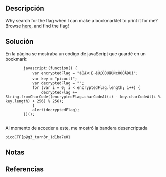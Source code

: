 ## Descripción
Why search for the flag when I can make a bookmarklet to print it for me?Browse [here](http://titan.picoctf.net:50919/), and find the flag!
## Solución
En la página se mostraba un código de javaScript que guardé en un bookmark:
```
        javascript:(function() {
            var encryptedFlag = "àÒÆÞ¦È¬ëÙ£ÖÓÚåÛÑ¢ÕÓÔÅÐÙí";
            var key = "picoctf";
            var decryptedFlag = "";
            for (var i = 0; i < encryptedFlag.length; i++) {
                decryptedFlag += String.fromCharCode((encryptedFlag.charCodeAt(i) - key.charCodeAt(i % key.length) + 256) % 256);
            }
            alert(decryptedFlag);
        })();
    
```
Al momento de acceder a este, me mostró la bandera desencriptada
```
picoCTF{p@g3_turn3r_1d1ba7e0}
```
## Notas
## Referencias

